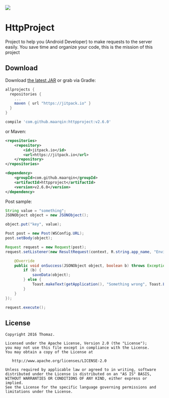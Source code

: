 [![](https://jitpack.io/v/maarqin/httpproject.svg)](https://jitpack.io/#maarqin/httpproject)

HttpProject
===========
Project to help you (Android Developer) to make requests to the server easily.
You save time and organize your code, this is the mission of this project

Download
--------

Download [the latest JAR][1] or grab via Gradle:
```groovy
allprojects {
  repositories {
    ...
    maven { url "https://jitpack.io" }
  }
}
```
```groovy
compile 'com.github.maarqin:httpproject:v2.6.0'
```
or Maven:
```xml
<repositories>
	<repository>
	    <id>jitpack.io</id>
	    <url>https://jitpack.io</url>
	</repository>
</repositories>
```
```xml
<dependency>
    <groupId>com.github.maarqin</groupId>
    <artifactId>httpproject</artifactId>
    <version>v2.6.0</version>
</dependency>
```
Post sample:
```java
String value = "something";
JSONObject object = new JSONObject();

object.put("key", value);

Post post = new Post(WSConfig.URL);
post.setBody(object);

Request request = new Request(post);
request.setListener(new ResultRequest(context, R.string.app_name, "Enviando dados...") {

	@Override
	public void onSuccess(JSONObject object, boolean b) throws Exception {
	    if (b) {
	        saveData(object);
	    } else {
	        Toast.makeText(getApplication(), "Something wrong", Toast.LENGTH_SHORT).show();
	    }
	}
});

request.execute();
```

License
-------

    Copyright 2016 Thomaz.

    Licensed under the Apache License, Version 2.0 (the "License");
    you may not use this file except in compliance with the License.
    You may obtain a copy of the License at

       http://www.apache.org/licenses/LICENSE-2.0

    Unless required by applicable law or agreed to in writing, software
    distributed under the License is distributed on an "AS IS" BASIS,
    WITHOUT WARRANTIES OR CONDITIONS OF ANY KIND, either express or implied.
    See the License for the specific language governing permissions and
    limitations under the License.
    
 [1]: http://github.com/maarqin/httpproject/releases

